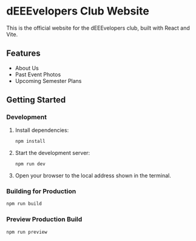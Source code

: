 # dEEEvelopers Club Website

This is the official website for the dEEEvelopers club, built with React and Vite.

## Features
- About Us
- Past Event Photos
- Upcoming Semester Plans

## Getting Started

### Development
1. Install dependencies:
   ```powershell
   npm install
   ```
2. Start the development server:
   ```powershell
   npm run dev
   ```
3. Open your browser to the local address shown in the terminal.

### Building for Production
```powershell
npm run build
```

### Preview Production Build
```powershell
npm run preview
```
